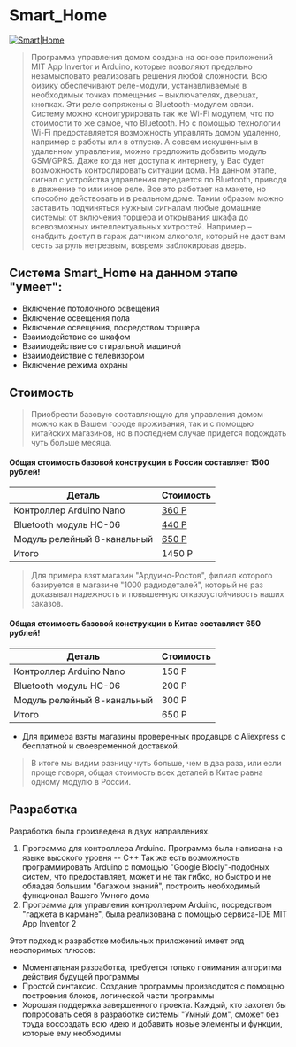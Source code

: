 # Smart_Home

[![Smart|Home](http://connect.rgkiu.ru/logo.png)](http://it.rgkiu.ru/)
> Программа управления домом создана на основе приложений MIT App Invertor и Arduino, которые позволяют предельно незамысловато реализовать решения любой сложности. Всю физику обеспечивают реле-модули, устанавливаемые в необходимых точках помещения – выключателях, дверцах, кнопках. Эти реле сопряжены с Bluetooth-модулем связи. Систему можно конфигурировать так же Wi-Fi модулем, что по стоимости то же самое, что Bluetooth. Но с помощью технологии Wi-Fi предоставляется возможность управлять домом удаленно, например с работы или в отпуске. А совсем искушенным в удаленном управлении, можно предложить добавить модуль GSM/GPRS. Даже когда нет доступа к интернету, у Вас будет возможность контролировать ситуации дома. На данном этапе, сигнал с устройства управления передается по Bluetooth, приводя в движение то или иное реле. Все это работает на макете, но способно действовать и в реальном доме. Таким образом можно заставить подчиняться нужным сигналам любые домашние системы: от включения торшера и открывания шкафа до всевозможных интеллектуальных хитростей. Например – снабдить доступ в гараж датчиком алкоголя, который не даст вам сесть за руль нетрезвым, вовремя заблокировав дверь.


## Система Smart_Home на данном этапе "умеет":

  - Включение потолочного освещения
  - Включение освещения пола
  - Включение освещения, посредством торшера
  - Взаимодействие со шкафом
  - Взаимодействие со стиральной машиной
  - Взаимодействие с телевизором
  - Включение режима охраны

## Стоимость
>Приобрести базовую составляющую для управления домом можно как в Вашем городе проживания, так и с помощью китайских магазинов, но в последнем случае придется подождать чуть больше месяца.

#### Общая стоимость базовой конструкции в России составляет 1500 рублей!

| Деталь | Стоимость |
| ------ | ------ |
| Контроллер Arduino Nano|[360 Р](http://xn----7sbhgu4ahbanfnng.xn--p1ai/product/arduino-nano-v3-0/)|
| Bluetooth модуль HC-06 | [440 Р](http://xn----7sbhgu4ahbanfnng.xn--p1ai/product/bluetooth-%D0%BC%D0%BE%D0%B4%D1%83%D0%BB%D1%8C-hc-06/) |
| Модуль релейный 8-канальный | [650 Р](http://xn----7sbhgu4ahbanfnng.xn--p1ai/product/%D0%BC%D0%BE%D0%B4%D1%83%D0%BB%D1%8C-%D1%80%D0%B5%D0%BB%D0%B5%D0%B9%D0%BD%D1%8B%D0%B9-8-%D0%BA%D0%B0%D0%BD%D0%B0%D0%BB%D1%8C%D0%BD%D1%8B%D0%B9/) |
| Итого|1450 Р|

>Для примера взят магазин "Ардуино-Ростов", филиал которого базируется в магазине "1000 радиодеталей", который не раз доказывал надежность и повышенную отказоустойчивость наших заказов. 
 
#### Общая стоимость базовой конструкции в Китае составляет 650 рублей!

| Деталь | Стоимость |
| ------ | ------ |
| Контроллер Arduino Nano|150 Р|
| Bluetooth модуль HC-06 | 200 Р |
| Модуль релейный 8-канальный | 300 Р|
| Итого|650 Р|
  - Для примера взяты магазины проверенных продавцов с Aliexpress с бесплатной и своевременной доставкой.


>В итоге мы видим разницу чуть больше, чем в два раза, или если проще говоря, общая стоимость всех деталей в Китае равна одному модулю в России.

## Разработка
Разработка была произведена в двух направлениях. 

1. Программа для контроллера Arduino. Программа была написана на языке высокого уровня -- C++
Так же есть возможность программировать Arduino с помощью "Google Blocly"-подобных систем, что предоставляет, может и не так гибко, но быстро и не обладая большим "багажом знаний", построить необходимый функционал Вашего Умного дома
2. Программа для управления контроллером Arduino, посредством "гаджета в кармане", была реализована с помощью сервиса-IDE MIT App Inventor 2

Этот подход к разработке мобильных приложений имеет ряд неоспоримых плюсов:
  - Моментальная разработка, требуется только понимания алгоритма действия будущей программы
  - Простой синтаксис. Создание программы производится с помощью построения блоков, логической части программы
  - Хорошая поддержка завершенного проекта. Каждый, кто захотел бы попробовать себя в разработке системы "Умный дом", сможет без труда воссоздать всю идею и добавить новые элементы и функции, которые ему необходимы




